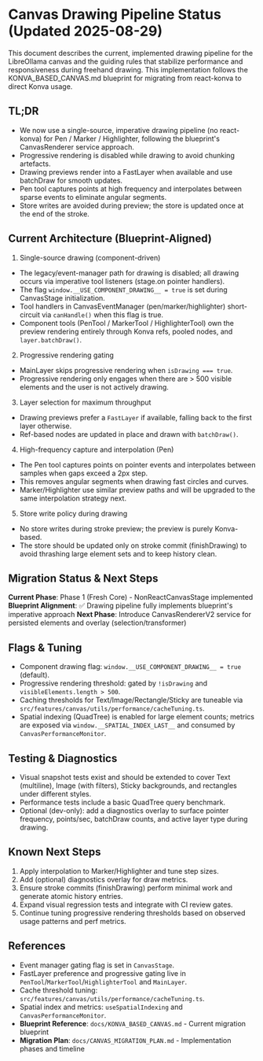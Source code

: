 # Canvas Drawing Pipeline Status (Updated 2025-08-29)

This document describes the current, implemented drawing pipeline for the LibreOllama canvas and the guiding rules that stabilize performance and responsiveness during freehand drawing. This implementation follows the KONVA_BASED_CANVAS.md blueprint for migrating from react-konva to direct Konva usage.

## TL;DR
- We now use a single-source, imperative drawing pipeline (no react-konva) for Pen / Marker / Highlighter, following the blueprint's CanvasRenderer service approach.
- Progressive rendering is disabled while drawing to avoid chunking artefacts.
- Drawing previews render into a FastLayer when available and use batchDraw for smooth updates.
- Pen tool captures points at high frequency and interpolates between sparse events to eliminate angular segments.
- Store writes are avoided during preview; the store is updated once at the end of the stroke.

## Current Architecture (Blueprint-Aligned)

1) Single-source drawing (component-driven)
- The legacy/event-manager path for drawing is disabled; all drawing occurs via imperative tool listeners (stage.on pointer handlers).
- The flag `window.__USE_COMPONENT_DRAWING__ = true` is set during CanvasStage initialization.
- Tool handlers in CanvasEventManager (pen/marker/highlighter) short-circuit via `canHandle()` when this flag is true.
- Component tools (PenTool / MarkerTool / HighlighterTool) own the preview rendering entirely through Konva refs, pooled nodes, and `layer.batchDraw()`.

2) Progressive rendering gating
- MainLayer skips progressive rendering when `isDrawing === true`.
- Progressive rendering only engages when there are > 500 visible elements and the user is not actively drawing.

3) Layer selection for maximum throughput
- Drawing previews prefer a `FastLayer` if available, falling back to the first layer otherwise.
- Ref-based nodes are updated in place and drawn with `batchDraw()`.

4) High-frequency capture and interpolation (Pen)
- The Pen tool captures points on pointer events and interpolates between samples when gaps exceed a 2px step.
- This removes angular segments when drawing fast circles and curves.
- Marker/Highlighter use similar preview paths and will be upgraded to the same interpolation strategy next.

5) Store write policy during drawing
- No store writes during stroke preview; the preview is purely Konva-based.
- The store should be updated only on stroke commit (finishDrawing) to avoid thrashing large element sets and to keep history clean.

## Migration Status & Next Steps

**Current Phase**: Phase 1 (Fresh Core) - NonReactCanvasStage implemented
**Blueprint Alignment**: ✅ Drawing pipeline fully implements blueprint's imperative approach
**Next Phase**: Introduce CanvasRendererV2 service for persisted elements and overlay (selection/transformer)

## Flags & Tuning

- Component drawing flag: `window.__USE_COMPONENT_DRAWING__ = true` (default).
- Progressive rendering threshold: gated by `!isDrawing` and `visibleElements.length > 500`.
- Caching thresholds for Text/Image/Rectangle/Sticky are tuneable via `src/features/canvas/utils/performance/cacheTuning.ts`.
- Spatial indexing (QuadTree) is enabled for large element counts; metrics are exposed via `window.__SPATIAL_INDEX_LAST__` and consumed by `CanvasPerformanceMonitor`.

## Testing & Diagnostics

- Visual snapshot tests exist and should be extended to cover Text (multiline), Image (with filters), Sticky backgrounds, and rectangles under different styles.
- Performance tests include a basic QuadTree query benchmark.
- Optional (dev-only): add a diagnostics overlay to surface pointer frequency, points/sec, batchDraw counts, and active layer type during drawing.

## Known Next Steps

1) Apply interpolation to Marker/Highlighter and tune step sizes.
2) Add (optional) diagnostics overlay for draw metrics.
3) Ensure stroke commits (finishDrawing) perform minimal work and generate atomic history entries.
4) Expand visual regression tests and integrate with CI review gates.
5) Continue tuning progressive rendering thresholds based on observed usage patterns and perf metrics.

## References
- Event manager gating flag is set in `CanvasStage`.
- FastLayer preference and progressive gating live in `PenTool`/`MarkerTool`/`HighlighterTool` and `MainLayer`.
- Cache threshold tuning: `src/features/canvas/utils/performance/cacheTuning.ts`.
- Spatial index and metrics: `useSpatialIndexing` and `CanvasPerformanceMonitor`.
- **Blueprint Reference**: `docs/KONVA_BASED_CANVAS.md` - Current migration blueprint
- **Migration Plan**: `docs/CANVAS_MIGRATION_PLAN.md` - Implementation phases and timeline
